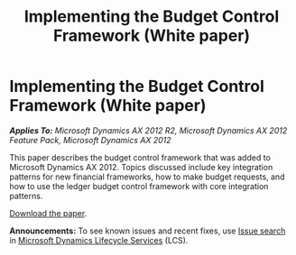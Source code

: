 ﻿---
title: Implementing the Budget Control Framework (White paper)
TOCTitle: Implementing the Budget Control Framework
ms:assetid: 4c6c08e5-7303-4aba-b51d-baf0b9d9daf4
ms:mtpsurl: https://technet.microsoft.com/en-us/library/Hh272864(v=AX.60)
ms:contentKeyID: 36584388
ms.date: 04/18/2014
mtps_version: v=AX.60
---

# Implementing the Budget Control Framework (White paper) 


_**Applies To:** Microsoft Dynamics AX 2012 R2, Microsoft Dynamics AX 2012 Feature Pack, Microsoft Dynamics AX 2012_

This paper describes the budget control framework that was added to Microsoft Dynamics AX 2012. Topics discussed include key integration patterns for new financial frameworks, how to make budget requests, and how to use the ledger budget control framework with core integration patterns.

[Download the paper](http://go.microsoft.com/fwlink/?linkid=213130).

  
**Announcements:** To see known issues and recent fixes, use [Issue search](http://go.microsoft.com/fwlink/?linkid=389258) in [Microsoft Dynamics Lifecycle Services](http://go.microsoft.com/fwlink/?linkid=306505) (LCS).

